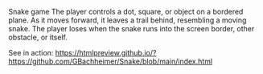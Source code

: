 Snake game
The player controls a dot, square, or object on a bordered plane. As it moves forward, 
it leaves a trail behind, resembling a moving snake. The player loses when the snake 
runs into the screen border, other obstacle, or itself.

See in action: https://htmlpreview.github.io/?https://github.com/GBachheimer/Snake/blob/main/index.html
